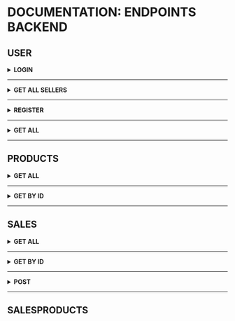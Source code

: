 # DOCUMENTATION: ENDPOINTS BACKEND

## USER

<details>
  <summary>
    <b><strong>LOGIN</strong></b>
  </summary>
  POST(http://localhost:3001/login)

  <details>
    <summary>
      <b>Request</b>
    </summary>
    Body:<br>

    {
      "email": "fulana@deliveryapp.com",
      "password": "fulana@123"
    }

  </details>

  <details>
    <summary>
      <b>Response</b>
    </summary>
    Code: 200<br>
    Json:<br>


      {
        "id": 2,
        "name": "Fulana Pereira",
        "email": "fulana@deliveryapp.com",
        "role": "seller",
        "token": "eyJhbGciOiJIUzI1NiIsInR5cCI6IkpXVCJ9.eyJkYXRhIjp7ImlkIjoyLCJuYW1lIjoiRnVsYW5hIFBlcmVpcmEiLCJlbWFpbCI6ImZ1bGFuYUBkZWxpdmVyeWFwcC5jb20iLCJyb2xlIjoic2VsbGVyIn0sImlhdCI6MTY2MDI2OTY4NCwiZXhwIjoxNjYwMjczMjg0fQ.OFToIVehvM-rshgD1uUgpEqGufzMQ0XO5AxohlG7CQM"
      }

  </details>
</details>

---

<details>
  <summary>
    <b><strong>GET ALL SELLERS</strong></b>
  </summary>
  GET(http://localhost:3001/login/sellers)

  <details>
    <summary>
      <b>Response</b>
    </summary>
    Code: 200<br>
    Json:<br>

    [
      {
        "id": 2,
        "name": "Fulana Pereira",
        "email": "fulana@deliveryapp.com",
        "password": "3c28d2b0881bf46457a853e0b07531c6",
        "role": "seller"
      }
    ]

  </details>
</details>

---

<details>
  <summary>
    <b><strong>REGISTER</strong></b>
  </summary>
  POST(http://localhost:3001/login/register)

  <details>
    <summary>
      <b>Bad Request</b>
    </summary>
    Ao tentar registrar um usuário já existente <br>
    Body:<br>

    {
      "email": "fulana@deliveryapp.com",
      "password": "fulana@123"
    }

  </details>

  <details>
    <summary>
      <b>Bad Response</b>
    </summary>
    Code: 409<br>
    Json:<br>

    {
      "message": "Conflict"
    }

  </details>

  <details>
    <summary>
      <b>Good Request</b>
    </summary>
    Body:<br>

    {
      "name": "Novo Usuário",
      "email": "new_User@deliveryapp.com",
      "password": "new_password"
    }

  </details>

  <details>
    <summary>
      <b>Good Response</b>
    </summary>
    Code: 201<br>
    Json:<br>

    {
      "id": 4,
      "name": "Novo Usuário",
      "email": "new_User@deliveryapp.com",
      "role": "customer",
      "token": "eyJhbGciOiJIUzI1NiIsInR5cCI6IkpXVCJ9.eyJkYXRhIjp7ImlkIjoxMCwibmFtZSI6Ik5vdm8gVXN1w6FyaW8iLCJlbWFpbCI6Im5ld19Vc2VyQGRlbGl2ZXJ5YXBwLmNvbSIsInJvbGUiOiJjdXN0b21lciJ9LCJpYXQiOjE2NjAyNzE4NTgsImV4cCI6MTY2MDI3NTQ1OH0.-4PcrYbadiishgSQfLTD2em3l3pUj8EOpsVeodG7CKI"
    }

  </details>
</details>

---

<details>
  <summary>
    <b><strong>GET ALL</strong></b>
  </summary>
  GET(http://localhost:3001/login)

  <details>
    <summary>
      <b>Request</b>
    </summary>
  </details>

  <details>
    <summary>
      <b>Response</b>
    </summary>
    Code: 200<br>
    Json:<br>

    [
      {
        "id": 1,
        "name": "Delivery App Admin",
        "email": "adm@deliveryapp.com",
        "password": "a4c86edecc5aee06eff8fdeda69e0d04",
        "role": "administrator"
      },
      {
        "id": 2,
        "name": "Fulana Pereira",
        "email": "fulana@deliveryapp.com",
        "password": "3c28d2b0881bf46457a853e0b07531c6",
        "role": "seller"
      },
      {
        "id": 3,
        "name": "Cliente Zé Birita",
        "email": "zebirita@email.com",
        "password": "1c37466c159755ce1fa181bd247cb925",
        "role": "customer"
      }
    ]

  </details>
</details>

---

## PRODUCTS

<details>
  <summary>
    <b><strong>GET ALL</strong></b>
  </summary>
  GET(http://localhost:3001/products)

  <details>
    <summary>
      <b>Response</b>
    </summary>
    Code: 200<br>
    Json:<br>

    [
      {
        "id": 1,
        "name": "Skol Lata 250ml",
        "price": "2.20",
        "url_image": "http://localhost:3001/images/skol_lata_350ml.jpg"
      },
      (...)
      ,
      {
        "id": 11,
        "name": "Stella Artois 275ml",
        "price": "3.49",
        "url_image": "http://localhost:3001/images/stella_artois_275ml.jpg"
      }
    ]

  </details>
</details>

---

<details>
  <summary>
    <b><strong>GET BY ID</strong></b>
  </summary>
  GET(http://localhost:3001/products/:id)

  <details>
    <summary>
      <b>Response</b>
    </summary>
    Code: 200<br>
    Json:<br>

    [
      {
        "id": 4,
        "name": "Brahma 600ml",
        "price": "7.50",
        "url_image": "http://localhost:3001/images/brahma_600ml.jpg"
      }
    ]

  </details>
</details>

---

## SALES

<details>
  <summary>
    <b><strong>GET ALL</strong></b>
  </summary>
  GET(http://localhost:3001/sale/)

  <details>
    <summary>
      <b>Response</b>
    </summary>
    Code: 200<br>
    Json:<br>

    [
      {
        "id": 2,
        "userId": 1,
        "sellerId": 1,
        "totalPrice": 10.55,
        "deliveryAddress": "Rua do Teste",
        "deliveryNumber": "101",
        "status": "Pendente",
        "saleDate": "2022-08-16T18:54:21.000Z"
      }
      (...)
      {
        "id": 2,
        "userId": 1,
        "sellerId": 1,
        "totalPrice": 10.55,
        "deliveryAddress": "Rua do Teste",
        "deliveryNumber": "101",
        "status": "Pendente",
        "saleDate": "2022-08-16T18:54:21.000Z"
      }
    ]

  </details>
</details>

---

<details>
  <summary>
    <b><strong>GET BY ID</strong></b>
  </summary>
  GET(http://localhost:3001/sale/1)

  <details>
    <summary>
      <b>Response</b>
    </summary>
    Code: 200<br>
    Json:<br>

    {
      "id": 2,
      "userId": 1,
      "sellerId": 1,
      "totalPrice": 10.55,
      "deliveryAddress": "Rua do Teste",
      "deliveryNumber": "101",
      "status": "Pendente",
      "saleDate": "2022-08-16T18:54:21.000Z"
    }

  </details>
</details>

---

<details>
  <summary>
    <b><strong>POST</strong></b>
  </summary>
  POST(http://localhost:3001/sale/1)

  <details>
    <summary>
      <b>REQUEST</b>
    </summary>
    Body:<br>

    {
      "userId": 1,
      "sellerId": 1,
      "totalPrice": 10.55,
      "deliveryAddress": "Rua do Teste",
      "deliveryNumber": 101,
      "products": [
        { "product_id": 2, "quantity": 2 },
        { "product_id": 3, "quantity": 3 }
      ]
    }

  </details>
  <details>
    <summary>
      <b>Response</b>
    </summary>
    Code: 201<br>
    Json:<br>

    {
      "newSaleId": 3
    }

  </details>
</details>

---

## SALESPRODUCTS